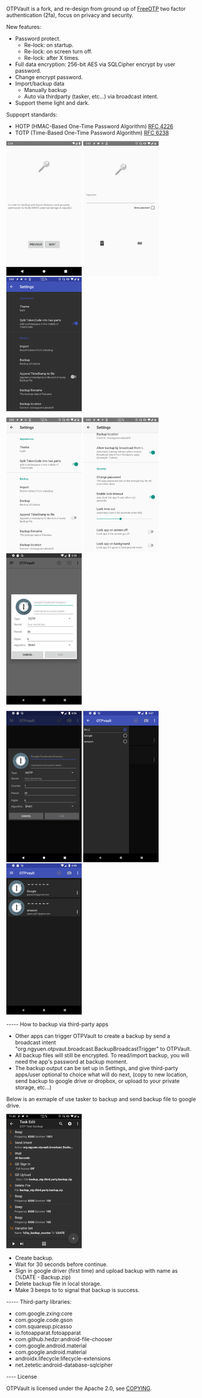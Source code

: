 OTPVault is a fork, and re-design from ground up of [FreeOTP](https://freeotp.github.io/) two factor authentication (2fa), focus on privacy and security. 

New features:
* Password protect.
    + Re-lock: on startup.
    + Re-lock: on screen turn off.
    + Re-lock: after X times.
* Full data encryption: 256-bit AES via SQLCipher encrypt by user password.
* Change encrypt password. 
* Import/backup data 
    + Manually backup
    + Auto via thirdparty (tasker, etc...) via broadcast intent.
* Support theme light and dark.

Suppoprt standards:
* HOTP (HMAC-Based One-Time Password Algorithm) [RFC 4226](http://www.ietf.org/rfc/rfc4226.txt)
* TOTP (Time-Based One-Time Password Algorithm) [RFC 6238](http://www.ietf.org/rfc/rfc6238.txt)		


<img src="/captures/1.png" width="200"> <img src="/captures/2.png" width="200"> <img src="/captures/3.png" width="200">

<img src="/captures/4.png" width="200"> <img src="/captures/5.png" width="200"> <img src="/captures/6.png" width="200">

<img src="/captures/7.png" width="200"> <img src="/captures/8.png" width="200"> <img src="/captures/9.png" width="200">

----- How to backup via third-party apps
* Other apps can trigger OTPVault to create a backup by send a broadcast intent "org.ngyuen.otpvaut.broadcast.BackupBroadcastTrigger" to OTPVault. 
* All backup files will still be encrypted. To read/import backup, you will need the app's password at backup moment.  
* The backup output can be set up in Settings, and give third-party apps/user optional to choice what will do next, (copy to new location, send backup to google drive or dropbox, or upload to your private storage, etc...)

Below is an exmaple of use tasker to backup and send backup file to google drive.

<img src="/captures/tasker.png" width="200">

* Create backup.
* Wait for 30 seconds before continue.
* Sign in google driver (first time) and upload backup with name as (%DATE - Backup.zip)
* Delete backup file in local storage.
* Make 3 beeps to to signal that backup is success.



----- Third-party libraries:
* com.google.zxing:core
* com.google.code.gson
* com.squareup.picasso
* io.fotoapparat.fotoapparat
* com.github.hedzr:android-file-chooser
* com.google.android.material
* com.google.android.material
* androidx.lifecycle:lifecycle-extensions
* net.zetetic:android-database-sqlcipher

---- License

OTPVault is licensed under the Apache 2.0, see [COPYING](COPYING).
